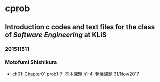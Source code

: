 # cprob
## Introduction c codes and text files for the class of ***Software Engineering*** at KLiS
### 201511511
### Motofumi Shishikura
- ch01: Chapter01
  prob1-7: 基本課題
  h1-4: 発展課題
  31/Nov/2017

